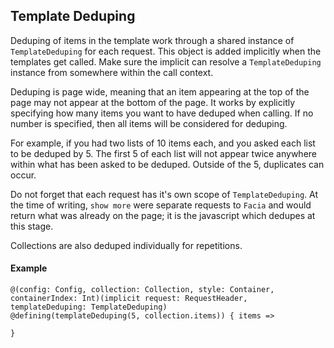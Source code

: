 ## Template Deduping

Deduping of items in the template work through a shared instance of `TemplateDeduping` for each request.
This object is added implicitly when the templates get called. Make sure the implicit can resolve a `TemplateDeduping` instance from somewhere within the call context.

Deduping is page wide, meaning that an item appearing at the top of the page may not appear at the bottom of the page.
It works by explicitly specifying how many items you want to have deduped when calling. If no number is specified, then all items will be considered for deduping.

For example, if you had two lists of 10 items each, and you asked each list to be deduped by 5. The first 5 of each list will not appear twice anywhere within what has been asked to be deduped. Outside of the 5, duplicates can occur.

Do not forget that each request has it's own scope of `TemplateDeduping`. At the time of writing, `show more` were separate requests to `Facia` and would return what was already on the page; it is the javascript which dedupes at this stage.

Collections are also deduped individually for repetitions.

#### Example

```
@(config: Config, collection: Collection, style: Container, containerIndex: Int)(implicit request: RequestHeader, templateDeduping: TemplateDeduping)
@defining(templateDeduping(5, collection.items)) { items =>

}
```
